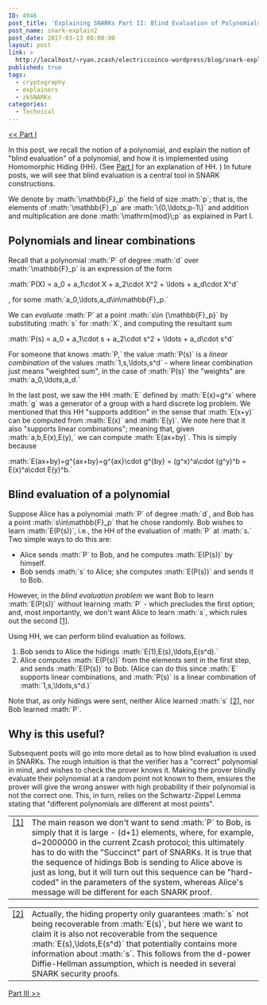 ```yaml
---
ID: 4946
post_title: 'Explaining SNARKs Part II: Blind Evaluation of Polynomials'
post_name: snark-explain2
post_date: 2017-03-13 00:00:00
layout: post
link: >
  http://localhost/~ryan.zcash/electriccoinco-wordpress/blog/snark-explain2/
published: true
tags:
  - cryptography
  - explainers
  - zkSNARKs
categories:
  - Technical
---
```

<p><a class="reference external" href="/blog/snark-explain/">&lt;&lt; Part I</a></p>
<p>In this post, we recall the notion of a polynomial, and explain the notion of "blind evaluation" of a polynomial, and how it is implemented using Homomorphic Hiding (HH). (See <a class="reference external" href="/blog/snark-explain/">Part I</a> for an explanation of HH. ) In future posts, we will see that blind evaluation is a central tool in SNARK constructions.</p>
<p>We denote by :math:`\mathbb{F}_p` the field of size :math:`p`; that is, the elements of :math:`\mathbb{F}_p` are :math:`\{0,\ldots,p-1\}` and addition and multiplication are done :math:`\mathrm{mod}\;p` as explained in Part I.</p>
<h2>Polynomials and linear combinations</h2>
<p>Recall that a polynomial :math:`P` of degree :math:`d` over :math:`\mathbb{F}_p` is an expression of the form</p>
<p>:math:`P(X) = a_0 + a_1\cdot X + a_2\cdot X^2 + \ldots + a_d\cdot X^d`</p>
<p>, for some :math:`a_0,\ldots,a_d\in\mathbb{F}_p.`</p>
<p>We can <em>evaluate</em> :math:`P` at a point :math:`s\in {\mathbb{F}_p}` by substituting :math:`s` for :math:`X`, and computing the resultant sum</p>
<p>:math:`P(s) = a_0 + a_1\cdot s + a_2\cdot s^2 + \ldots + a_d\cdot s^d`</p>
<p>For someone that knows :math:`P,` the value :math:`P(s)` is a <em>linear combination</em> of the values :math:`1,s,\ldots,s^d` - where linear combination just means "weighted sum", in the case of :math:`P(s)` the "weights" are :math:`a_0,\ldots,a_d.`</p>
<p>In the last post, we saw the HH :math:`E` defined by :math:`E(x)=g^x` where :math:`g` was a generator of a group with a hard discrete log problem. We mentioned that this HH "supports addition" in the sense that :math:`E(x+y)` can be computed from :math:`E(x)` and :math:`E(y)`. We note here that it also "supports linear combinations"; meaning that, given :math:`a,b,E(x),E(y),` we can compute :math:`E(ax+by)`. This is simply because</p>
<p>:math:`E(ax+by)=g^{ax+by}=g^{ax}\cdot g^{by} = (g^x)^a\cdot (g^y)^b = E(x)^a\cdot E(y)^b.`</p>
<h2>Blind evaluation of a polynomial</h2>
<p>Suppose Alice has a polynomial :math:`P` of degree :math:`d`, and Bob has a point :math:`s\in\mathbb{F}_p` that he chose randomly. Bob wishes to learn :math:`E(P(s))`, i.e., the HH of the evaluation of :math:`P` at :math:`s.` Two simple ways to do this are:</p>
<ul>
<li>Alice sends :math:`P` to Bob, and he computes :math:`E(P(s))` by himself.</li>
<li>Bob sends :math:`s` to Alice; she computes :math:`E(P(s))` and sends it to Bob.</li>
</ul>
<p>However, in the <em>blind evaluation problem</em> we want Bob to learn :math:`E(P(s))` without learning :math:`P` - which precludes the first option; and, most importantly, we don't want Alice to learn :math:`s`, which rules out the second <a id="id2" class="footnote-reference" href="#id4">[1]</a>.</p>
<p>Using HH, we can perform blind evaluation as follows.</p>
<ol>
<li>Bob sends to Alice the hidings :math:`E(1),E(s),\ldots,E(s^d).`</li>
<li>Alice computes :math:`E(P(s))` from the elements sent in the first step, and sends :math:`E(P(s))` to Bob. (Alice can do this since :math:`E` supports linear combinations, and :math:`P(s)` is a linear combination of :math:`1,s,\ldots,s^d.)`</li>
</ol>
<p>Note that, as only hidings were sent, neither Alice learned :math:`s` <a id="id3" class="footnote-reference" href="#id5">[2]</a>, nor Bob learned :math:`P`.</p>
<h2>Why is this useful?</h2>
<p>Subsequent posts will go into more detail as to how blind evaluation is used in SNARKs. The rough intuition is that the verifier has a "correct" polynomial in mind, and wishes to check the prover knows it. Making the prover blindly evaluate their polynomial at a random point not known to them, ensures the prover will give the wrong answer with high probability if their polynomial is not the correct one. This, in turn, relies on the Schwartz-Zippel Lemma stating that "different polynomials are different at most points".</p>
<table id="id4" class="docutils footnote table table-responsive" frame="void" rules="none">
<tbody valign="top">
<tr>
<td class="label"><a class="fn-backref" href="#id2">[1]</a></td>
<td>The main reason we don't want to send :math:`P` to Bob, is simply that it is large - (d+1) elements, where, for example, d~2000000 in the current Zcash protocol; this ultimately has to do with the "Succinct" part of SNARKs. It is true that the sequence of hidings Bob is sending to Alice above is just as long, but it will turn out this sequence can be "hard-coded" in the parameters of the system, whereas Alice's message will be different for each SNARK proof.</td>
</tr>
</tbody>
</table>
<table id="id5" class="docutils footnote table table-responsive" frame="void" rules="none">
<colgroup>
<col class="label"> </colgroup>
<colgroup> </colgroup>
<colgroup>
<col></colgroup>
<tbody valign="top">
<tr>
<td class="label"><a class="fn-backref" href="#id3">[2]</a></td>
<td>Actually, the hiding property only guarantees :math:`s` not being recoverable from :math:`E(s)`, but here we want to claim it is also not recoverable from the sequence :math:`E(s),\ldots,E(s^d)` that potentially contains more information about :math:`s`. This follows from the d-power Diffie-Hellman assumption, which is needed in several SNARK security proofs.</td>
</tr>
</tbody>
</table>
<p><a class="reference external" href="/blog/snark-explain3/">Part III &gt;&gt;</a></p>

